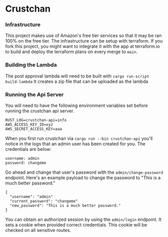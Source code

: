 # Crustchan

### Infrastructure

This project makes use of Amazon's free tier services so that it may be ran 100% on the free tier. The infrastructure can be setup with terraform. If you fork this project, you might want to integrate it with the app at terraform.io to build and deploy the terraform plans on every merge to `main`.

### Building the Lambda

The post approval lambda will need to be built with `cargo run-script build-lambda` It creates a zip file that can be uploaded as the lambda

### Running the Api Server

You will need to have the following environment variables set before running the crustchan api server.

```
RUST_LOG=crustchan-api=info
AWS_ACCESS_KEY_ID=xyz
AWS_SECRET_ACCESS_KEY=aaa

```

When you first run crustchan via `cargo run --bin crustchan-api` you'll notice in the logs that an admin user has been created for you. The credentials are below:

```
username: admin
password: changeme
```

Go ahead and change that user's password with the `admin/change-password` endpoint. Here's an example payload to change the password to "This is a much better password."

```
{
  "username": "admin"
  "current_password": "changeme"
  "new_password": "This is a much better password."
}
```

You can obtain an authorized session by using the `admin/login` endpoint. It sets a cookie when provided correct credentials.
This cookie will be checked on all sensitive routes.
